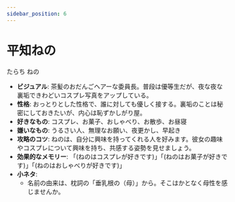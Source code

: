 ```yaml
---
sidebar_position: 6
---
```


# 平知ねの

たらち ねの

- **ビジュアル**: 茶髪のおだんごヘアーな委員長。普段は優等生だが、夜な夜な裏垢できわどいコスプレ写真をアップしている。
- **性格**: おっとりとした性格で、誰に対しても優しく接する。裏垢のことは秘密にしておきたいが、内心は恥ずかしがり屋。
- **好きなもの**: コスプレ、お菓子、おしゃべり、お散歩、お昼寝
- **嫌いなもの**: うるさい人、無理なお願い、夜更かし、早起き
- **攻略のコツ**: ねのは、自分に興味を持ってくれる人を好みます。彼女の趣味やコスプレについて興味を持ち、共感する姿勢を見せましょう。
- **効果的なメモリー**: 「(ねのはコスプレが好きです)」「(ねのはお菓子が好きです)」「(ねのはおしゃべりが好きです)」
- **小ネタ**:
  - 名前の由来は、枕詞の「垂乳根の（母）」から。そこはかとなく母性を感じませんか。
